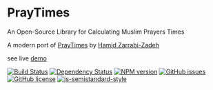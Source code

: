 # PrayTimes
An Open-Source Library for Calculating Muslim Prayers Times

A modern port of [PrayTimes](http://praytimes.org/wiki/Code) by [Hamid Zarrabi-Zadeh](http://zarrabi.info)

see live [demo](https://praytimes.brothersincode.ir)

[![Build Status](https://img.shields.io/travis/brothersincode/praytimes/master.svg?style=flat-square)](https://travis-ci.org/brothersincode/praytimes)
[![Dependency Status](https://img.shields.io/david/brothersincode/praytimes.svg?style=flat-square)](https://david-dm.org/brothersincode/praytimes)
[![NPM version](https://img.shields.io/npm/v/praytimes.svg?style=flat-square)](https://www.npmjs.com/package/praytimes)
[![GitHub issues](https://img.shields.io/github/issues/brothersincode/praytimes.svg?style=flat-square)](https://github.com/brothersincode/praytimes/issues)
[![GitHub license](https://img.shields.io/badge/license-MIT-blue.svg?style=flat-square)](https://raw.githubusercontent.com/brothersincode/praytimes/master/LICENSE)
[![js-semistandard-style](https://img.shields.io/badge/code%20style-semistandard-brightgreen.svg?style=flat-square)](https://github.com/Flet/semistandard)
